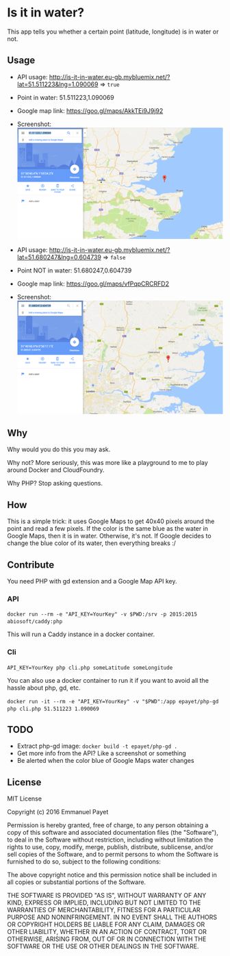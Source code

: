 # Is it in water?

This app tells you whether a certain point (latitude, longitude) is in water or not.

## Usage

* API usage: http://is-it-in-water.eu-gb.mybluemix.net/?lat=51.511223&lng=1.090069 => `true`
* Point in water: 51.511223,1.090069
* Google map link: https://goo.gl/maps/AkkTEi9J9j92
* Screenshot: ![In water example](docs/img/in-water.png?raw=true "In water example")

* API usage: http://is-it-in-water.eu-gb.mybluemix.net/?lat=51.680247&lng=0.604739 => `false`
* Point NOT in water: 51.680247,0.604739
* Google map link: https://goo.gl/maps/vfPqpCRCRFD2
* Screenshot: ![Not in water example](docs/img/not-in-water.png?raw=true "Not in water example")

## Why

Why would you do this you may ask.

Why not? More seriously, this was more like a playground to me to play around Docker and CloudFoundry.

Why PHP? Stop asking questions.

## How

This is a simple trick: it uses Google Maps to get 40x40 pixels around the point and read a few pixels. If the color is the same blue as the water in Google Maps, then it is in water. Otherwise, it's not. If Google decides to change the blue color of its water, then everything breaks :/

## Contribute

You need PHP with gd extension and a Google Map API key.

### API

`docker run --rm -e "API_KEY=YourKey" -v $PWD:/srv -p 2015:2015 abiosoft/caddy:php`

This will run a Caddy instance in a docker container.

### Cli

`API_KEY=YourKey php cli.php someLatitude someLongitude`

You can also use a docker container to run it if you want to avoid all the hassle about php, gd, etc.

`docker run -it --rm -e "API_KEY=YourKey" -v "$PWD":/app epayet/php-gd php cli.php 51.511223 1.090069`

## TODO

* Extract php-gd image: `docker build -t epayet/php-gd .`
* Get more info from the API? Like a screenshot or something
* Be alerted when the color blue of Google Maps water changes

## License

MIT License

Copyright (c) 2016 Emmanuel Payet

Permission is hereby granted, free of charge, to any person obtaining a copy
of this software and associated documentation files (the "Software"), to deal
in the Software without restriction, including without limitation the rights
to use, copy, modify, merge, publish, distribute, sublicense, and/or sell
copies of the Software, and to permit persons to whom the Software is
furnished to do so, subject to the following conditions:

The above copyright notice and this permission notice shall be included in all
copies or substantial portions of the Software.

THE SOFTWARE IS PROVIDED "AS IS", WITHOUT WARRANTY OF ANY KIND, EXPRESS OR
IMPLIED, INCLUDING BUT NOT LIMITED TO THE WARRANTIES OF MERCHANTABILITY,
FITNESS FOR A PARTICULAR PURPOSE AND NONINFRINGEMENT. IN NO EVENT SHALL THE
AUTHORS OR COPYRIGHT HOLDERS BE LIABLE FOR ANY CLAIM, DAMAGES OR OTHER
LIABILITY, WHETHER IN AN ACTION OF CONTRACT, TORT OR OTHERWISE, ARISING FROM,
OUT OF OR IN CONNECTION WITH THE SOFTWARE OR THE USE OR OTHER DEALINGS IN THE
SOFTWARE.
